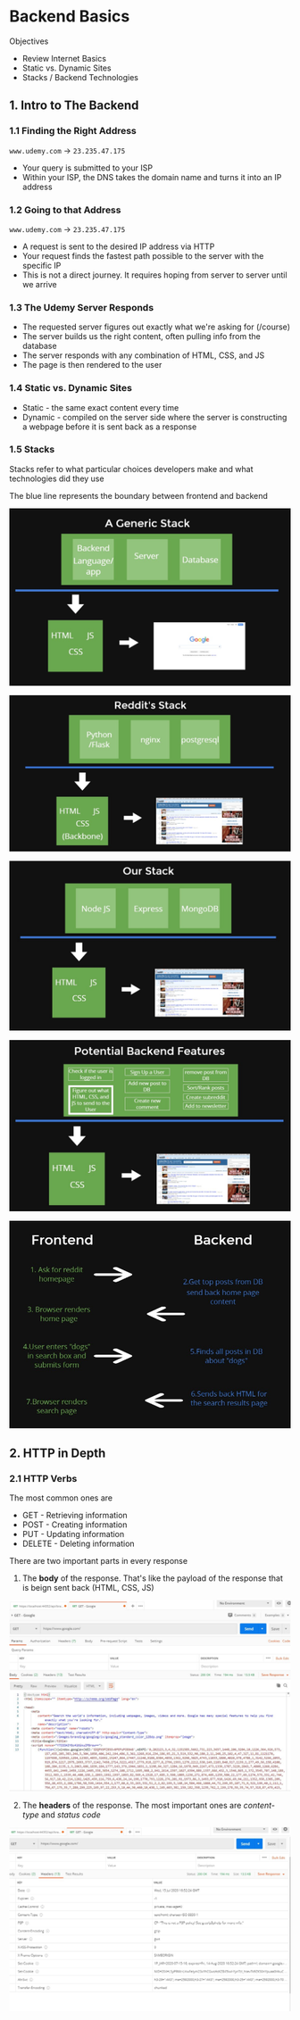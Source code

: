 # Backend Basics

Objectives

- Review Internet Basics
- Static vs. Dynamic Sites
- Stacks / Backend Technologies

## 1. Intro to The Backend

### 1.1 Finding the Right Address

`www.udemy.com` -> `23.235.47.175`

- Your query is submitted to your ISP
- Within your ISP, the DNS takes the domain name and turns it into an IP address

### 1.2 Going to that Address

`www.udemy.com` -> `23.235.47.175`

- A request is sent to the desired IP address via HTTP
- Your request finds the fastest path possible to the server with the specific IP
- This is not a direct journey. It requires hoping from server to server until we arrive

### 1.3 The Udemy Server Responds

- The requested server figures out exactly what we're asking for  (/course)
- The server builds us the right content, often pulling info from the database
- The server responds with any combination of HTML, CSS, and JS
- The page is then rendered to the user

### 1.4 Static vs. Dynamic Sites

- Static - the same exact content every time
- Dynamic - compiled on the server side where the server is constructing a webpage before it is sent back as a response

### 1.5 Stacks

Stacks refer to what particular choices developers make and what technologies did they use

The blue line represents the boundary between frontend and backend

![img1](https://github.com/Brian-E-Nguyen/The-Web-Developer-Bootcamp/blob/22-Backend-Basics/22-Backend-Basics/img-for-notes/img1.jpg?raw=true)

![img2](https://github.com/Brian-E-Nguyen/The-Web-Developer-Bootcamp/blob/22-Backend-Basics/22-Backend-Basics/img-for-notes/img2.jpg?raw=true)

![img3](https://github.com/Brian-E-Nguyen/The-Web-Developer-Bootcamp/blob/22-Backend-Basics/22-Backend-Basics/img-for-notes/img3.jpg?raw=true)

![img4](https://github.com/Brian-E-Nguyen/The-Web-Developer-Bootcamp/blob/22-Backend-Basics/22-Backend-Basics/img-for-notes/img4.jpg?raw=true)

![img5](https://github.com/Brian-E-Nguyen/The-Web-Developer-Bootcamp/blob/22-Backend-Basics/22-Backend-Basics/img-for-notes/img5.jpg?raw=true)

## 2. HTTP in Depth

### 2.1 HTTP Verbs

The most common ones are

- GET - Retrieving information
- POST - Creating information
- PUT - Updating information
- DELETE - Deleting information

There are two important parts in every response

1. The __body__ of the response. That's like the payload of the response that is beign sent back (HTML, CSS, JS)

![img6](https://github.com/Brian-E-Nguyen/The-Web-Developer-Bootcamp/blob/22-Backend-Basics/22-Backend-Basics/img-for-notes/img6.jpg?raw=true)

2. The __headers__ of the response. The most important ones are _content-type_ and _status code_

![img7](https://github.com/Brian-E-Nguyen/The-Web-Developer-Bootcamp/blob/22-Backend-Basics/22-Backend-Basics/img-for-notes/img7.jpg?raw=true)